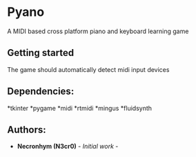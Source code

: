# Pyano

A MIDI based cross platform piano and keyboard learning game

## Getting started
The game should automatically detect midi input devices
## Dependencies:
 *tkinter
 *pygame
 *midi
 *rtmidi
 *mingus
 *fluidsynth
## Authors:

* **Necronhym (N3cr0)** - *Initial work* -
